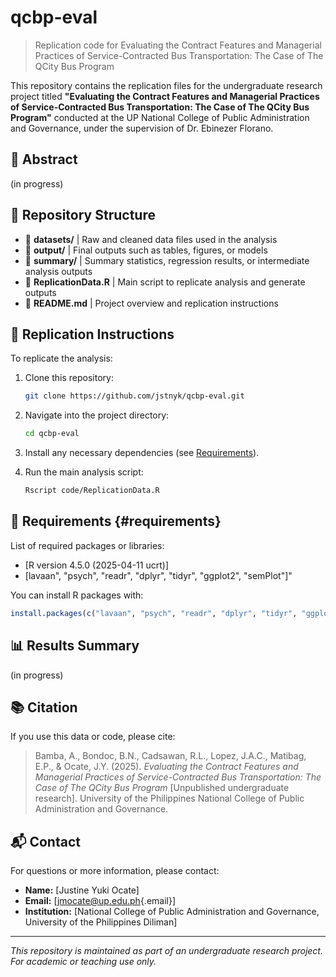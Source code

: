 # qcbp-eval

> Replication code for Evaluating the Contract Features and Managerial Practices of Service-Contracted Bus Transportation: The Case of The QCity Bus Program

This repository contains the replication files for the undergraduate research project titled **"Evaluating the Contract Features and Managerial Practices of Service-Contracted Bus Transportation: The Case of The QCity Bus Program"** conducted at the UP National College of Public Administration and Governance, under the supervision of Dr. Ebinezer Florano.

## 📄 Abstract

(in progress)

## 📁 Repository Structure

-   📂 **datasets/** \| Raw and cleaned data files used in the analysis
-   📂 **output/** \| Final outputs such as tables, figures, or models
-   📂 **summary/** \| Summary statistics, regression results, or intermediate analysis outputs
-   📄 **ReplicationData.R** \| Main script to replicate analysis and generate outputs
-   📜 **README.md** \| Project overview and replication instructions

## 🔁 Replication Instructions

To replicate the analysis:

1.  Clone this repository:

    ``` bash
    git clone https://github.com/jstnyk/qcbp-eval.git
    ```

2.  Navigate into the project directory:

    ``` bash
    cd qcbp-eval
    ```

3.  Install any necessary dependencies (see [Requirements](#requirements)).

4.  Run the main analysis script:

    ``` bash
    Rscript code/ReplicationData.R
    ```

## 🧰 Requirements {#requirements}

List of required packages or libraries:

-   [R version 4.5.0 (2025-04-11 ucrt)]
-   [lavaan", "psych", "readr", "dplyr", "tidyr", "ggplot2", "semPlot"]"

You can install R packages with:

``` r
install.packages(c("lavaan", "psych", "readr", "dplyr", "tidyr", "ggplot2", "semPlot"))
```

## 📊 Results Summary

(in progress)

## 📚 Citation

If you use this data or code, please cite:

> Bamba, A., Bondoc, B.N., Cadsawan, R.L., Lopez, J.A.C., Matibag, E.P., & Ocate, J.Y. (2025). *Evaluating the Contract Features and Managerial Practices of Service-Contracted Bus Transportation: The Case of The QCity Bus Program* [Unpublished undergraduate research]. University of the Philippines National College of Public Administration and Governance.

## 📬 Contact

For questions or more information, please contact:

-   **Name:** [Justine Yuki Ocate]
-   **Email:** [[jmocate\@up.edu.ph](mailto:jmocate@up.edu.ph){.email}]
-   **Institution:** [National College of Public Administration and Governance, University of the Philippines Diliman]

------------------------------------------------------------------------

*This repository is maintained as part of an undergraduate research project. For academic or teaching use only.*
